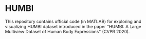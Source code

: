 # HUMBI
This repository contains official code (in MATLAB) for exploring and visualizing HUMBI dataset introduced in the paper "HUMBI: A Large Multiview Dataset of Human Body Expressions" (CVPR 2020).
